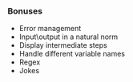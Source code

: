 
### Bonuses

* Error management
* Input\output in a natural norm
* Display intermediate steps
* Handle different variable names
* Regex
* Jokes
